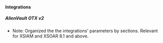 
#### Integrations
##### AlienVault OTX v2
- Note: Organized the the integrations' parameters by sections. Relevant for XSIAM and XSOAR 8.1 and above.
